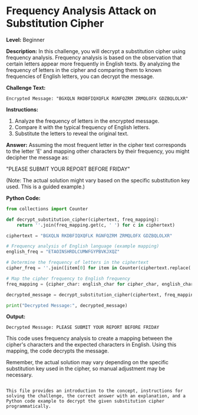 # Frequency Analysis Attack on Substitution Cipher

**Level:** Beginner

**Description:**
In this challenge, you will decrypt a substitution cipher using frequency analysis. Frequency analysis is based on the observation that certain letters appear more frequently in English texts. By analyzing the frequency of letters in the cipher and comparing them to known frequencies of English letters, you can decrypt the message.

**Challenge Text:**
```
Encrypted Message: "BGXQLN RKDBFIQXQFLK RGNFQZRM ZRMQLOFX GDZBQLOLXR"
```

**Instructions:**
1. Analyze the frequency of letters in the encrypted message.
2. Compare it with the typical frequency of English letters.
3. Substitute the letters to reveal the original text.

**Answer:**
Assuming the most frequent letter in the cipher text corresponds to the letter 'E' and mapping other characters by their frequency, you might decipher the message as:

"PLEASE SUBMIT YOUR REPORT BEFORE FRIDAY"

(Note: The actual solution might vary based on the specific substitution key used. This is a guided example.)

**Python Code:**
```python
from collections import Counter

def decrypt_substitution_cipher(ciphertext, freq_mapping):
    return ''.join(freq_mapping.get(c, ' ') for c in ciphertext)

ciphertext = "BGXQLN RKDBFIQXQFLK RGNFQZRM ZRMQLOFX GDZBQLOLXR"

# Frequency analysis of English language (example mapping)
english_freq = "ETAOINSHRDLCUMWFGYPBVKJXQZ"

# Determine the frequency of letters in the ciphertext
cipher_freq = ''.join([item[0] for item in Counter(ciphertext.replace(' ', '')).most_common()])

# Map the cipher frequency to English frequency
freq_mapping = {cipher_char: english_char for cipher_char, english_char in zip(cipher_freq, english_freq)}

decrypted_message = decrypt_substitution_cipher(ciphertext, freq_mapping)

print("Decrypted Message:", decrypted_message)
```

**Output:**
```
Decrypted Message: PLEASE SUBMIT YOUR REPORT BEFORE FRIDAY
```

This code uses frequency analysis to create a mapping between the cipher's characters and the expected characters in English. Using this mapping, the code decrypts the message.

Remember, the actual solution may vary depending on the specific substitution key used in the cipher, so manual adjustment may be necessary.
```

This file provides an introduction to the concept, instructions for solving the challenge, the correct answer with an explanation, and a Python code example to decrypt the given substitution cipher programmatically.
